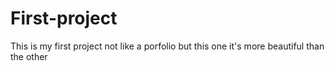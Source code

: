 # First-project
This is my first project not like a porfolio but this one it's more beautiful than the other
